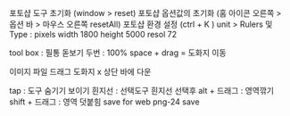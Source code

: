 포토샵 도구 초기화 (window > reset)
포토샵 옵션값의 초기화
(홈 아이콘 오른쪽 > 옵션 바 > 마우스 오른쪽 resetAll)
포토샵 환경 설정 (ctrl + K )
unit > Rulers 및 Type : pixels
width 1800
height 5000
resol 72

tool box : 필통
돋보기 두번 : 100%
space + drag = 도화지 이동

이미지 파일 드래그 도화지 x 
상단 바에 다운

tap : 도구 숨기기 보이기
흰지선 : 선택도구
흰지선 선택후 
alt + 드래그 : 영역깎기
shift + 드래그 : 영역 덧붙힘
save for web png-24 save